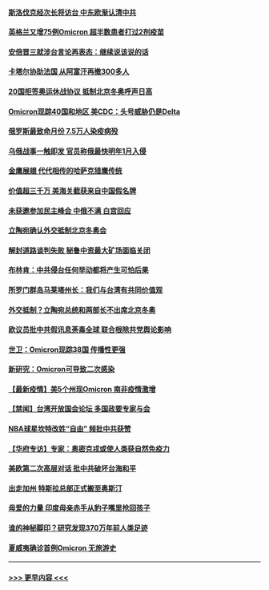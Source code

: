 #### [斯洛伐克经次长将访台 中东欧渐认清中共](../pages/prog202/a103285283.md?t=12042350) 
#### [英格兰又增75例Omicron 超半数患者打过2剂疫苗](../pages/prog202/a103285197.md?t=12042350) 
#### [安倍晋三就涉台言论再表态：继续说该说的话](../pages/prog202/a103285142.md?t=12042350) 
#### [卡塔尔协助法国 从阿富汗再撤300多人](../pages/prog202/a103285081.md?t=12042350) 
#### [20国拒签奥运休战协议 抵制北京冬奥呼声日高](../pages/prog202/a103285045.md?t=12042350) 
#### [Omicron现踪40国和地区 美CDC：头号威胁仍是Delta](../pages/prog202/a103284943.md?t=12042350) 
#### [俄罗斯最致命月份  7.5万人染疫病殁](../pages/prog202/a103284870.md?t=12042350) 
#### [乌俄战事一触即发 官员称俄最快明年1月入侵](../pages/prog202/a103284851.md?t=12042350) 
#### [金鹰展翅 代代相传的哈萨克猎鹰传统](../pages/prog202/a103284691.md?t=12042350) 
#### [价值超三千万 美海关截获来自中国假名牌](../pages/prog202/a103284560.md?t=12042350) 
#### [未获邀参加民主峰会 中俄不满 白宫回应](../pages/prog202/a103284676.md?t=12042350) 
#### [立陶宛确认外交抵制北京冬奥会](../pages/prog202/a103284574.md?t=12042350) 
#### [解封道路谈判失败 秘鲁中资最大矿场面临关闭](../pages/prog202/a103284408.md?t=12042350) 
#### [布林肯：中共侵台任何举动都将产生可怕后果](../pages/prog202/a103284659.md?t=12042350) 
#### [所罗门群岛马莱塔州长：我们与台湾有共同价值观](../pages/prog202/a103284369.md?t=12042350) 
#### [外交抵制？立陶宛总统和两部长不出席北京冬奥](../pages/prog202/a103284447.md?t=12042350) 
#### [欧议员批中共假讯息荼毒全球 联合根除共党舆论影响](../pages/prog202/a103284313.md?t=12042350) 
#### [世卫：Omicron现踪38国 传播性更强](../pages/prog202/a103284281.md?t=12042350) 
#### [新研究：Omicron可导致二次感染](../pages/prog202/a103284402.md?t=12042350) 
#### [【最新疫情】美5个州现Omicron 南非疫情激增](../pages/prog202/a103284384.md?t=12042350) 
#### [【禁闻】台湾开放国会论坛 多国政要专家与会](../pages/prog202/a103284329.md?t=12042350) 
#### [NBA球星坎特改姓“自由” 频批中共获赞](../pages/prog202/a103284376.md?t=12042350) 
#### [【华府专访】专家：奥密克戎或使人类获自然免疫力](../pages/prog202/a103284344.md?t=12042350) 
#### [美欧第二次高层对话 批中共破坏台海和平](../pages/prog202/a103284288.md?t=12042350) 
#### [出走加州 特斯拉总部正式搬至奥斯汀](../pages/prog202/a103284291.md?t=12042350) 
#### [母爱的力量 印度母亲赤手从豹子嘴里抢回孩子](../pages/prog202/a103284205.md?t=12042350) 
#### [谁的神秘脚印？研究发现370万年前人类足迹](../pages/prog202/a103284202.md?t=12042350) 
#### [夏威夷确诊首例Omicron 无旅游史](../pages/prog202/a103284192.md?t=12042350) 

----
#### [ >>> 更早内容 <<< ](../indexes/prog202-earlier.md)
